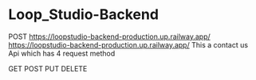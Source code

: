 # Loop_Studio-Backend
POST
https://loopstudio-backend-production.up.railway.app/
https://loopstudio-backend-production.up.railway.app/
This a contact us Api which has 4 request method

GET
POST
PUT
DELETE
